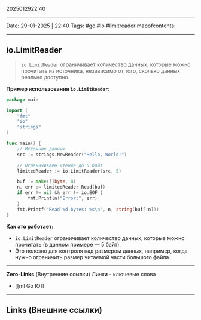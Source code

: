 2025012922:40
___
Date: 29-01-2025 | 22:40
Tags: #go #io #limitreader
mapofcontents: 
___
## io.LimitReader

>`io.LimitReader` ограничивает количество данных, которые можно прочитать из источника, независимо от того, сколько данных реально доступно.

**Пример использования `io.LimitReader`**:
```go
package main

import (
	"fmt"
	"io"
	"strings"
)

func main() {
	// Источник данных
	src := strings.NewReader("Hello, World!")

	// Ограничиваем чтение до 5 байт
	limitedReader := io.LimitReader(src, 5)

	buf := make([]byte, 8)
	n, err := limitedReader.Read(buf)
	if err != nil && err != io.EOF {
		fmt.Println("Error:", err)
	}
	fmt.Printf("Read %d bytes: %s\n", n, string(buf[:n]))
}
```

**Как это работает:**
- `io.LimitReader` ограничивает количество данных, которые можно прочитать (в данном примере — 5 байт).
- Это полезно для контроля над размером данных, например, когда нужно ограничить размер читаемой части большого файла.

-----
**Zero-Links**  (Внутренние ссылки) Линки - ключевые слова
- [[ml Go IO]]

------
**Links** (Внешние ссылки)
-
